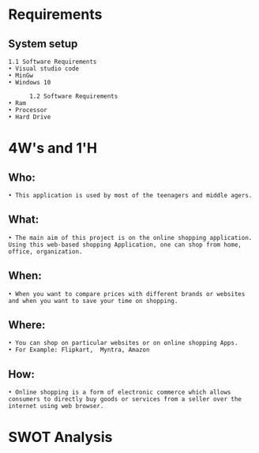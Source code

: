 # Requirements

## System setup
	1.1 Software Requirements
    • Visual studio code
    • MinGw
    • Windows 10

          1.2 Software Requirements
    • Ram
    • Processor
    • Hard Drive

# 4W's and 1'H
## Who:
    • This application is used by most of the teenagers and middle agers.
## What:
    • The main aim of this project is on the online shopping application. Using this web-based shopping Application, one can shop from home, office, organization.
## When:
    • When you want to compare prices with different brands or websites and when you want to save your time on shopping.


## Where:
    • You can shop on particular websites or on online shopping Apps. 
    • For Example: Flipkart,  Myntra, Amazon

## How:
    • Online shopping is a form of electronic commerce which allows consumers to directly buy goods or services from a seller over the internet using web browser.

# SWOT Analysis